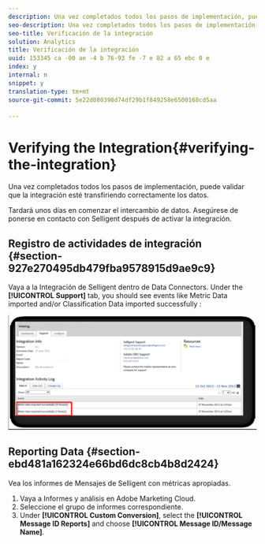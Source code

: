 ```yaml
---
description: Una vez completados todos los pasos de implementación, puede validar que la integración esté transfiriendo correctamente los datos.
seo-description: Una vez completados todos los pasos de implementación, puede validar que la integración esté transfiriendo correctamente los datos.
seo-title: Verificación de la integración
solution: Analytics
title: Verificación de la integración
uuid: 153345 ca -00 ae -4 b 76-93 fe -7 e 82 a 65 ebc 0 e
index: y
internal: n
snippet: y
translation-type: tm+mt
source-git-commit: 5e22d080398d74df29b1f849258e6500168cd5aa

---
```



# Verifying the Integration{#verifying-the-integration}

Una vez completados todos los pasos de implementación, puede validar que la integración esté transfiriendo correctamente los datos.

Tardará unos días en comenzar el intercambio de datos. Asegúrese de ponerse en contacto con Selligent después de activar la integración.

## Registro de actividades de integración {#section-927e270495db479fba9578915d9ae9c9}

Vaya a la Integración de Selligent dentro de Data Connectors. Under the **[!UICONTROL Support]** tab, you should see events like Metric Data imported and/or Classification Data imported successfully :

![](assets/selligent-verifying.png)

## Reporting Data {#section-ebd481a162324e66bd6dc8cb4b8d2424}

Vea los informes de Mensajes de Selligent con métricas apropiadas.

1. Vaya a Informes y análisis en Adobe Marketing Cloud.
1. Seleccione el grupo de informes correspondiente.
1. Under **[!UICONTROL Custom Conversion]**, select the **[!UICONTROL Message ID Reports]** and choose **[!UICONTROL Message ID/Message Name]**.


